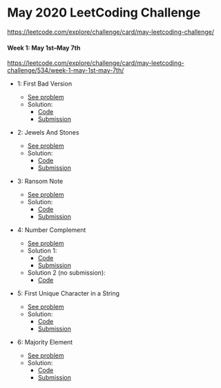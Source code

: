 # May 2020 LeetCoding Challenge

https://leetcode.com/explore/challenge/card/may-leetcoding-challenge/

#### Week 1: May 1st–May 7th
https://leetcode.com/explore/challenge/card/may-leetcoding-challenge/534/week-1-may-1st-may-7th/

* 1: First Bad Version 
    - [See problem](https://leetcode.com/explore/challenge/card/may-leetcoding-challenge/534/week-1-may-1st-may-7th/3316/) 
    - Solution:
        - [Code](Solution_1_Last_Bad_Version.php)
        - [Submission](https://leetcode.com/submissions/detail/333474271/)

* 2: Jewels And Stones 
    - [See problem](https://leetcode.com/explore/challenge/card/may-leetcoding-challenge/534/week-1-may-1st-may-7th/3317/) 
    - Solution:
        - [Code](Solution_2_Jewels_And_Stones.php)
        - [Submission](https://leetcode.com/submissions/detail/333311119/)

* 3: Ransom Note 
    - [See problem](https://leetcode.com/explore/challenge/card/may-leetcoding-challenge/534/week-1-may-1st-may-7th/3318/) 
    - Solution:
        - [Code](Solution_3_Ransom_Note.php)
        - [Submission](https://leetcode.com/submissions/detail/333851149/)

* 4: Number Complement 
     - [See problem](https://leetcode.com/explore/challenge/card/may-leetcoding-challenge/534/week-1-may-1st-may-7th/3319/) 
     - Solution 1:
         - [Code](Solution_4_Number_Complement.php)
         - [Submission](https://leetcode.com/submissions/detail/337684570/)
     - Solution 2 (no submission):
         - [Code](../../favorites/Solution_Number_Complement.php)
         
* 5: First Unique Character in a String 
    - [See problem](https://leetcode.com/explore/challenge/card/may-leetcoding-challenge/534/week-1-may-1st-may-7th/3320/) 
    - Solution:
        - [Code](Solution_5_First_Unique_Character.php)
        - [Submission](https://leetcode.com/submissions/detail/334753526/)

* 6: Majority Element 
    - [See problem](https://leetcode.com/explore/challenge/card/may-leetcoding-challenge/534/week-1-may-1st-may-7th/3321/) 
    - Solution:
        - [Code](Solution_6_Majority_Element.php)
        - [Submission](https://leetcode.com/submissions/detail/335542453/)
